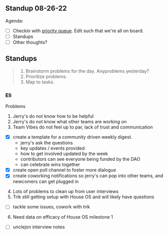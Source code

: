 ## Standup 08-26-22

Agenda:

- [ ] Checkin with [priority queue](https://github.com/orgs/Krause-House/projects/6/views/1). Edit such that we're all on board.
- [ ] Standups
- [ ] Other thoughts?

## Standups

> 1. Brainstorm problems for the day. Anyproblems yesterday?
> 2. Prioritize problems.
> 3. Map to tasks.


### Eli
Problems

1. Jerry's do not know how to be helpful
2. Jerry's do not know what other teams are working on
3. Team Vibes do not feel up to par, lack of trust and communication

- [x] create a template for a community driven weekly digest.
  - jerry's ask the questions
  - key updates / events provided
  - how to get involved updated by the week
  - contributors can see everyone being funded by the DAO
  - can celebrate wins together
- [x] create open poll channel to foster more dialogue
- [x] create coworking notifications so jerry's can pop into other teams, and newcomers can get plugged in

4. Lots of problems to clean up from user interviews
5. Trik still getting setup with House OS and will likely have questions
 - [ ] tackle some issues, cowork with trik

6. Need data on efficacy of House OS milestone 1
- [ ] unclejon interview notes

